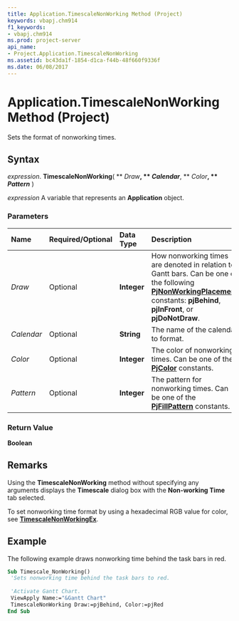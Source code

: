 ```yaml
---
title: Application.TimescaleNonWorking Method (Project)
keywords: vbapj.chm914
f1_keywords:
- vbapj.chm914
ms.prod: project-server
api_name:
- Project.Application.TimescaleNonWorking
ms.assetid: bc43da1f-1854-d1ca-f44b-48f660f9336f
ms.date: 06/08/2017
---
```



# Application.TimescaleNonWorking Method (Project)

Sets the format of nonworking times.


## Syntax

 _expression_. **TimescaleNonWorking**( ** _Draw_**, ** _Calendar_**, ** _Color_**, ** _Pattern_** )

 _expression_ A variable that represents an **Application** object.


### Parameters



|**Name**|**Required/Optional**|**Data Type**|**Description**|
|:-----|:-----|:-----|:-----|
| _Draw_|Optional|**Integer**|How nonworking times are denoted in relation to Gantt bars. Can be one of the following  **[PjNonWorkingPlacement](pjnonworkingplacement-enumeration-project.md)** constants: **pjBehind**, **pjInFront**, or **pjDoNotDraw**.|
| _Calendar_|Optional|**String**|The name of the calendar to format.|
| _Color_|Optional|**Integer**|The color of nonworking times. Can be one of the  **[PjColor](pjcolor-enumeration-project.md)** constants.|
| _Pattern_|Optional|**Integer**|The pattern for nonworking times. Can be one of the  **[PjFillPattern](pjfillpattern-enumeration-project.md)** constants.|

### Return Value

 **Boolean**


## Remarks

Using the  **TimescaleNonWorking** method without specifying any arguments displays the **Timescale** dialog box with the **Non-working Time** tab selected.

To set nonworking time format by using a hexadecimal RGB value for color, see  **[TimescaleNonWorkingEx](application-timescalenonworkingex-method-project.md)**.


## Example

The following example draws nonworking time behind the task bars in red.


```vb
Sub Timescale_NonWorking() 
 'Sets nonworking time behind the task bars to red. 
 
 'Activate Gantt Chart. 
 ViewApply Name:="&Gantt Chart" 
 TimescaleNonWorking Draw:=pjBehind, Color:=pjRed 
End Sub
```


